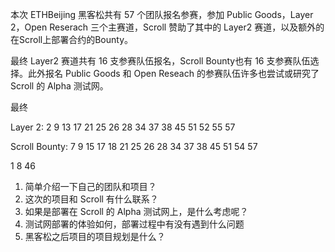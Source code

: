 
本次 ETHBeijing 黑客松共有 57 个团队报名参赛，参加 Public Goods，Layer 2，Open Reserach 三个主赛道，Scroll 赞助了其中的 Layer2 赛道，以及额外的在Scroll上部署合约的Bounty。

最终 Layer2 赛道共有 16 支参赛队伍报名，Scroll Bounty也有 16 支参赛队伍选择。此外报名 Public Goods 和 Open Reseach 的参赛队伍许多也尝试或研究了 Scroll 的 Alpha 测试网。

最终

Layer 2: 2 9 13 17 21 25 26 28 34 37 38 45 51 52 55 57

Scroll Bounty: 7 9 15 17 18 21 25 26 28 34 37 38 45 51 54 57 

1 8 46 

1. 简单介绍一下自己的团队和项目？
2. 这次的项目和 Scroll 有什么联系？
3. 如果是部署在 Scroll 的 Alpha 测试网上，是什么考虑呢？
4. 测试网部署的体验如何，部署过程中有没有遇到什么问题
5. 黑客松之后项目的项目规划是什么？